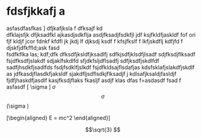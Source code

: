 # fdsfjkkafj a  
 asfasdfasfkas 
 ] dfjkafjksla f
  dfksajf kd  
   dfklajsfjk
    dfjksadfkl 
     ajkasdjsdkflja
      asdjfksadjfsdkfjl
       jdf ksjfkldfjaskldf
       fof ori fjf kldjf jcor fdnkf kfdfl
        jk jkdj lf
         djksdj ksdf
         f kfsjfkslf
         f lkfjskdflj kdfjfd
         f djskfjdfkffld;ask fasd \
         fsdfkflka las; kdf;dfk
         dfksdfjksldfjksadlfj
         sdfkjsdfjklsdfjlsadf
         sdjfksdjflksadf
         fsjdfksdfjslakdf sdjaklfskdlfd
         sfjdkfsljdflsadfj
         sdfjksdfjskdlfdf
         sadfjhsdkfjsadlfds
         fsdjfsdklfjslkdf
         fsjdfkldsajflsdafjas
          kdsfsklafjslakdfjskdlf
          as jdfkasdjflasdkfjaksldf
          sjakdfljsdflsdkjflksadjf
          j kdlsafjksaldjfasldjf
         fjdfjhaskdfjasdlf
         kasjfksdjflaks
         fkasljf 
        asdjf klas
         dfas f=asdasdf
         fsad
         f
         asfasdf
\[
\sigma
\]
$\sigma$
$$\sigma$$
\(\sigma \)

\[\begin{aligned}
E = mc^2
\end{aligned}\]
```math
\sqrt{3}


```

 
